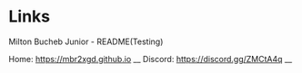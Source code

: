 
# Links
Milton Bucheb Junior - README(Testing)

Home:	 https://mbr2xgd.github.io __
Discord: https://discord.gg/ZMCtA4q __

